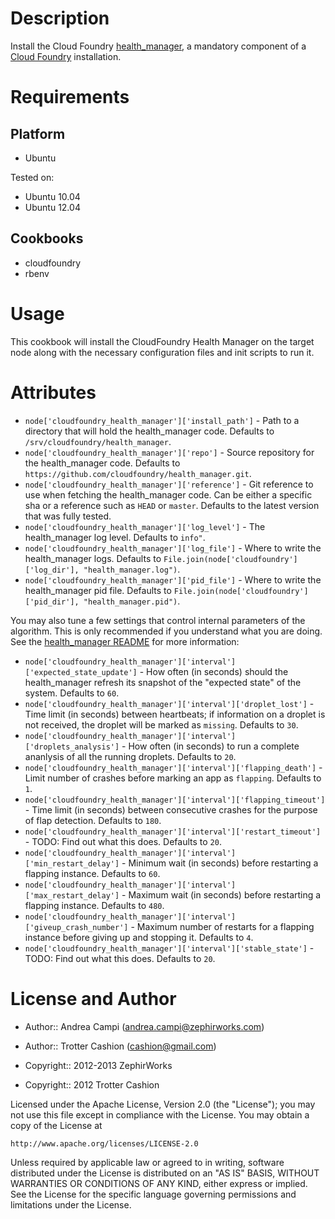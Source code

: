 Description
===========

Install the Cloud Foundry [health_manager](https://github.com/cloudfoundry/health_manager),
a mandatory component of a [Cloud Foundry](http://www.cloudfoundry.org)
installation.

Requirements
============

Platform
--------

* Ubuntu

Tested on:

* Ubuntu 10.04
* Ubuntu 12.04

Cookbooks
---------

* cloudfoundry
* rbenv

Usage
=====

This cookbook will install the CloudFoundry Health Manager on the target
node along with the necessary configuration files and init scripts to
run it.

Attributes
==========

* `node['cloudfoundry_health_manager']['install_path']` - Path to a
directory that will hold the health_manager code. Defaults to
`/srv/cloudfoundry/health_manager`.
* `node['cloudfoundry_health_manager']['repo']` - Source repository
for the health_manager code. Defaults to
`https://github.com/cloudfoundry/health_manager.git`.
* `node['cloudfoundry_health_manager']['reference']` - Git reference to
use when fetching the health_manager code. Can be either a specific sha or
a reference such as `HEAD` or `master`. Defaults to the latest version that
was fully tested.
* `node['cloudfoundry_health_manager']['log_level']` - The health_manager
log level. Defaults to `info"`.
* `node['cloudfoundry_health_manager']['log_file']` - Where to write the
health_manager logs. Defaults to
`File.join(node['cloudfoundry']['log_dir'], "health_manager.log")`.
* `node['cloudfoundry_health_manager']['pid_file']` - Where to write the
health_manager pid file. Defaults to
`File.join(node['cloudfoundry']['pid_dir'], "health_manager.pid")`.

You may also tune a few settings that control internal parameters of the
algorithm. This is only recommended if you understand what you are doing.
See the [health_manager README](https://github.com/cloudfoundry/health_manager/blob/master/README.md)
for more information:

* `node['cloudfoundry_health_manager']['interval']['expected_state_update']` -
How often (in seconds) should the health_manager refresh its snapshot of the
"expected state" of the system. Defaults to `60`.
* `node['cloudfoundry_health_manager']['interval']['droplet_lost']` - Time
limit (in seconds) between heartbeats; if information on a droplet is not
received, the droplet will be marked as `missing`. Defaults to `30`.
* `node['cloudfoundry_health_manager']['interval']['droplets_analysis']` -
How often (in seconds) to run a complete ananlysis of all the running
droplets. Defaults to `20`.
* `node['cloudfoundry_health_manager']['interval']['flapping_death']` - Limit
number of crashes before marking an app as `flapping`. Defaults to `1`.
* `node['cloudfoundry_health_manager']['interval']['flapping_timeout']` - Time
limit (in seconds) between consecutive crashes for the purpose of flap
detection. Defaults to `180`.
* `node['cloudfoundry_health_manager']['interval']['restart_timeout']` - TODO:
Find out what this does. Defaults to `20`.
* `node['cloudfoundry_health_manager']['interval']['min_restart_delay']` -
Minimum wait (in seconds) before restarting a flapping instance. Defaults to `60`.
* `node['cloudfoundry_health_manager']['interval']['max_restart_delay']` -
Maximum wait (in seconds) before restarting a flapping instance. Defaults to `480`.
* `node['cloudfoundry_health_manager']['interval']['giveup_crash_number']` -
Maximum number of restarts for a flapping instance before giving up and
stopping it. Defaults to `4`.
* `node['cloudfoundry_health_manager']['interval']['stable_state']` - TODO:
Find out what this does. Defaults to `20`.

License and Author
==================

* Author:: Andrea Campi (<andrea.campi@zephirworks.com>)
* Author:: Trotter Cashion (<cashion@gmail.com>)

* Copyright:: 2012-2013 ZephirWorks
* Copyright:: 2012 Trotter Cashion

Licensed under the Apache License, Version 2.0 (the "License");
you may not use this file except in compliance with the License.
You may obtain a copy of the License at

    http://www.apache.org/licenses/LICENSE-2.0

Unless required by applicable law or agreed to in writing, software
distributed under the License is distributed on an "AS IS" BASIS,
WITHOUT WARRANTIES OR CONDITIONS OF ANY KIND, either express or implied.
See the License for the specific language governing permissions and
limitations under the License.
